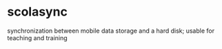 scolasync
=========

synchronization between mobile data storage and a hard disk; usable for teaching and training